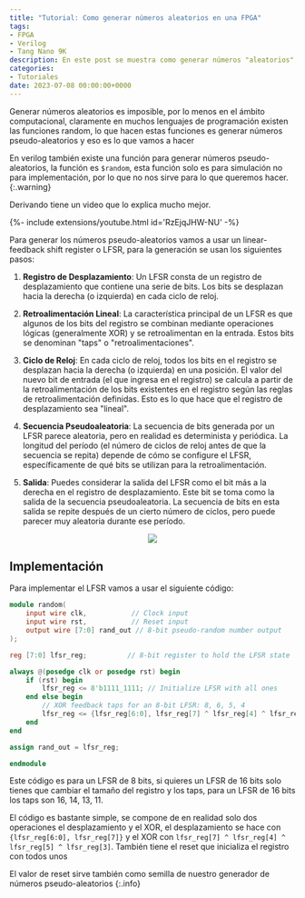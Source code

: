 ```yaml
---
title: "Tutorial: Como generar números aleatorios en una FPGA"
tags: 
- FPGA 
- Verilog 
- Tang Nano 9K
description: En este post se muestra como generar números "aleatorios" en una FPGA o mejor dicho pseudo-aleatorios.
categories:
- Tutoriales
date: 2023-07-08 00:00:00+0000
---
```

Generar números aleatorios es imposible, por lo menos en el ámbito computacional, claramente en muchos lenguajes de programación existen las funciones random, lo que hacen estas funciones es generar números pseudo-aleatorios y eso es lo que vamos a hacer

En verilog también existe una función para generar números pseudo-aleatorios, la función es `$random`, esta función solo es para simulación no para implementación, por lo que no nos sirve para lo que queremos hacer.
{:.warning}

Derivando tiene un video que lo explica mucho mejor.
<div>{%- include extensions/youtube.html id='RzEjqJHW-NU' -%}</div>

Para generar los números pseudo-aleatorios vamos a usar un linear-feedback shift register o LFSR, para la generación se usan los siguientes pasos:

1. **Registro de Desplazamiento**: Un LFSR consta de un registro de desplazamiento que contiene una serie de bits. Los bits se desplazan hacia la derecha (o izquierda) en cada ciclo de reloj.

2. **Retroalimentación Lineal**: La característica principal de un LFSR es que algunos de los bits del registro se combinan mediante operaciones lógicas (generalmente XOR) y se retroalimentan en la entrada. Estos bits se denominan "taps" o "retroalimentaciones".

3. **Ciclo de Reloj**: En cada ciclo de reloj, todos los bits en el registro se desplazan hacia la derecha (o izquierda) en una posición. El valor del nuevo bit de entrada (el que ingresa en el registro) se calcula a partir de la retroalimentación de los bits existentes en el registro según las reglas de retroalimentación definidas. Esto es lo que hace que el registro de desplazamiento sea "lineal".

4. **Secuencia Pseudoaleatoria**: La secuencia de bits generada por un LFSR parece aleatoria, pero en realidad es determinista y periódica. La longitud del período (el número de ciclos de reloj antes de que la secuencia se repita) depende de cómo se configure el LFSR, específicamente de qué bits se utilizan para la retroalimentación.

5. **Salida**: Puedes considerar la salida del LFSR como el bit más a la derecha en el registro de desplazamiento. Este bit se toma como la salida de la secuencia pseudoaleatoria. La secuencia de bits en esta salida se repite después de un cierto número de ciclos, pero puede parecer muy aleatoria durante ese período.

<p align="center">
  <img src="https://upload.wikimedia.org/wikipedia/commons/9/99/Lfsr.gif" />
</p>

## Implementación
Para implementar el LFSR vamos a usar el siguiente código:
```verilog
module random(
    input wire clk,           // Clock input
    input wire rst,           // Reset input
    output wire [7:0] rand_out // 8-bit pseudo-random number output
);

reg [7:0] lfsr_reg;          // 8-bit register to hold the LFSR state

always @(posedge clk or posedge rst) begin
    if (rst) begin
        lfsr_reg <= 8'b1111_1111; // Initialize LFSR with all ones
    end else begin
        // XOR feedback taps for an 8-bit LFSR: 8, 6, 5, 4
        lfsr_reg <= {lfsr_reg[6:0], lfsr_reg[7] ^ lfsr_reg[4] ^ lfsr_reg[5] ^ lfsr_reg[3]};
    end
end

assign rand_out = lfsr_reg;

endmodule
```
Este código es para un LFSR de 8 bits, si quieres un LFSR de 16 bits solo tienes que cambiar el tamaño del registro y los taps, para un LFSR de 16 bits los taps son 16, 14, 13, 11.

El código es bastante simple, se compone de en realidad solo dos operaciones el desplazamiento y el XOR, el desplazamiento se hace con `{lfsr_reg[6:0], lfsr_reg[7]}` y el XOR con `lfsr_reg[7] ^ lfsr_reg[4] ^ lfsr_reg[5] ^ lfsr_reg[3]`. También tiene el reset que inicializa el registro con todos unos

El valor de reset sirve también como semilla de nuestro generador de números pseudo-aleatorios
{:.info}